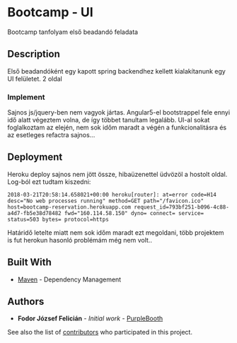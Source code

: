 # Bootcamp - UI

Bootcamp tanfolyam első beadandó feladata

## Description

Első beadandóként egy kapott spring backendhez kellett kialakítanunk egy UI felületet.
2 oldal

### Implement

Sajnos js/jquery-ben nem vagyok jártas. 
Angular5-el bootstrappel fele ennyi idő alatt végeztem volna, de így többet tanultam legalább. 
UI-al sokat foglalkoztam az elején, nem sok időm maradt a végén a funkcionalitásra és az esetleges refactra sajnos...

## Deployment

Heroku deploy sajnos nem jött össze, hibaüzenettel üdvözöl a hostolt oldal.
Log-ból ezt tudtam kiszedni:

```
2018-03-21T20:58:14.658021+00:00 heroku[router]: at=error code=H14 desc="No web processes running" method=GET path="/favicon.ico" host=bootcamp-reservation.herokuapp.com request_id=793bf251-b096-4c88-a4d7-fb5e38d78482 fwd="160.114.58.150" dyno= connect= service= status=503 bytes= protocol=https
```

Határidő letelte miatt nem sok időm maradt ezt megoldani, több projektem is fut herokun hasonló problémám még nem volt..

## Built With

* [Maven](https://maven.apache.org/) - Dependency Management 

## Authors

* **Fodor József Felicián** - *Initial work* - [PurpleBooth](https://github.com/PurpleBooth)

See also the list of [contributors](https://github.com/your/project/contributors) who participated in this project.



